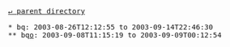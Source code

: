 <pre>
  <a href="../">&#x21b5; parent directory</a>
  
  * bq: 2003-08-26T12:12:55 to 2003-09-14T22:46:30
  ** bq<a href="o">o</a>: 2003-09-08T11:15:19 to 2003-09-09T00:12:54
</pre>
